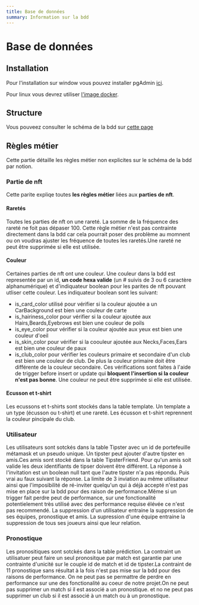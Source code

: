 ```yaml
---
title: Base de données
summary: Information sur la bdd
---
```


# Base de données

## Installation

Pour l'installation sur window vous pouvez installer pgAdmin [ici](https://www.pgadmin.org/download/pgadmin-4-windows/).

Pour linux vous devrez utiliser [l'image docker](https://www.pgadmin.org/download/pgadmin-4-container/).

## Structure

Vous pouveez consulter le schéma de la bdd sur [cette page](https://dbdiagram.io/d/61c0b5323205b45b73c5fa35)

## Règles métier

Cette partie détaille les règles métier non explicites sur le schéma de la bdd par notion.

### Partie de nft

Cette parite expliqe toutes **les règles métier** liées aux **parties de nft**.

#### Raretés

Toutes les parties de nft on une rareté. La somme de la fréquence des rareté ne foit pas dépaser 100. Cette règle métier n'est pas contrainte directement dans la bdd car cela pourrait poser des problème au momnent ou on voudras ajuster les fréquence de toutes les raretés.Une rareté ne peut être supprimée si elle est utilisée.

#### Couleur

Certaines parties de nft ont une couleur. Une couleur dans la bdd est representée par un id, **un code hexa valide** (un # suivis de 3 ou 6 caractère alphanumérique) et d'indiquateur boolean pour les parites de nft pouvant utliser cette couleur.
Les indiquateur boolean sont les suivant:
 * is_card_color utilisé pour vérifier si la couleur ajoutée a un CarBackground est bien une couleur de carte
 * is_hairiness_color pour vérifier si la couleur ajoutée aux Hairs,Beards,Eyebrows est bien une couleur de poils
 * is_eye_color pour vérifier si la couleur ajoutée aux yeux est bien une couleur d'oeil
 * is_skin_color pour vérifier si la coouleur ajoutée aux Necks,Faces,Ears est bien une couleur de paux
 * is_club_color pour vérifier les couleurs primaire et secondaire d'un club est bien une couleur de club. De plus la couleur primaire doit être différente de la couleur secondaire.
Ces vérifications sont faites à l'aide de trigger before insert or update qui **bloquent l'insertion si la couleur n'est pas bonne**.
Une couleur ne peut être supprimée si elle est utilisée.

#### Ecusson et t-shirt

Les ecussons et t-shirts sont stockés dans la table template. Un template a un type (écusson ou t-shirt) et une rareté. Les écusson et t-shirt reprennent la couleur pincipale du club.

### Utilisateur

Les utilisateurs sont sotckés dans la table Tipster avec un id de portefeuille métamask et un pseudo unique. Un tipster peut ajouter d'autre tipster en amis.Ces amis sont stocké dans la table TipsterFriend. Pour qu'un amis soit valide les deux identifiants de tipser doivent être différent. La réponse à l'invitation est un boolean null tant que l'autre tipster n'a pas répondu. Puis vrai au faux suivant la réponse. La limite de 3 inviation au même utilisateur ainsi que l'imposibilité de ré-inviter quelqu'un qui à déjà accepté n'est pas mise en place sur la bdd pour des raison de performance.Même si un trigger fait perdre peut de performance, sur une fonctionalité potentielement très utilisé avec des performance requise élévée ce n'est pas recommendé.
La suppression d'un utilisateur entraine la suppression de ses équipes, pronostique et amis. La supression d'une équipe entraine la suppression de tous ses joueurs ainsi que leur relation.

### Pronostique

Les pronositiques sont sotckés dans la table prédiction. La contraint un utilisatuer peut faire un seul pronositque par match est garantie par une contrainte d'unicité sur le couple id de match et id de tipster.La contraint de 11 pronostique sans résultat à la fois n'est pas mise sur la bdd pour des raisons de performance. On ne peut pas se permattre  de perdre en performance sur une des fonctionalité au coeur de notre projet.On ne peut pas supprimer un match si il est associé a un pronostique. et no ne peut pas supprimer un club si il est associé à un match ou à un pronostique.
